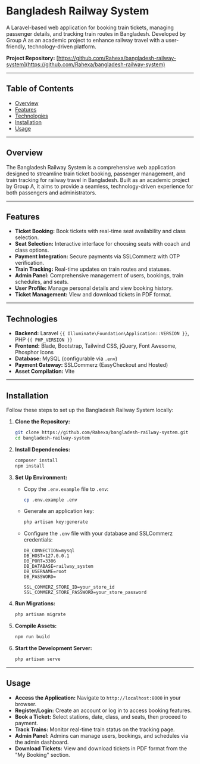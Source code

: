 # Bangladesh Railway System

A Laravel-based web application for booking train tickets, managing passenger details, and tracking train routes in Bangladesh. Developed by Group A as an academic project to enhance railway travel with a user-friendly, technology-driven platform.

**Project Repository:** [https://github.com/Rahexa/bangladesh-railway-system](https://github.com/Rahexa/bangladesh-railway-system)

---

## Table of Contents

- [Overview](#overview)
- [Features](#features)
- [Technologies](#technologies)
- [Installation](#installation)
- [Usage](#usage)

---

## Overview

The Bangladesh Railway System is a comprehensive web application designed to streamline train ticket booking, passenger management, and train tracking for railway travel in Bangladesh. Built as an academic project by Group A, it aims to provide a seamless, technology-driven experience for both passengers and administrators.

---

## Features

- **Ticket Booking:** Book tickets with real-time seat availability and class selection.
- **Seat Selection:** Interactive interface for choosing seats with coach and class options.
- **Payment Integration:** Secure payments via SSLCommerz with OTP verification.
- **Train Tracking:** Real-time updates on train routes and statuses.
- **Admin Panel:** Comprehensive management of users, bookings, train schedules, and seats.
- **User Profile:** Manage personal details and view booking history.
- **Ticket Management:** View and download tickets in PDF format.

---

## Technologies

- **Backend:** Laravel `{{ Illuminate\Foundation\Application::VERSION }}`, PHP `{{ PHP_VERSION }}`
- **Frontend:** Blade, Bootstrap, Tailwind CSS, jQuery, Font Awesome, Phosphor Icons
- **Database:** MySQL (configurable via `.env`)
- **Payment Gateway:** SSLCommerz (EasyCheckout and Hosted)
- **Asset Compilation:** Vite

---

## Installation

Follow these steps to set up the Bangladesh Railway System locally:

1. **Clone the Repository:**

    ```bash
    git clone https://github.com/Rahexa/bangladesh-railway-system.git
    cd bangladesh-railway-system
    ```

2. **Install Dependencies:**

    ```bash
    composer install
    npm install
    ```

3. **Set Up Environment:**

    - Copy the `.env.example` file to `.env`:

      ```bash
      cp .env.example .env
      ```

    - Generate an application key:

      ```bash
      php artisan key:generate
      ```

    - Configure the `.env` file with your database and SSLCommerz credentials:

      ```
      DB_CONNECTION=mysql
      DB_HOST=127.0.0.1
      DB_PORT=3306
      DB_DATABASE=railway_system
      DB_USERNAME=root
      DB_PASSWORD=

      SSL_COMMERZ_STORE_ID=your_store_id
      SSL_COMMERZ_STORE_PASSWORD=your_store_password
      ```

4. **Run Migrations:**

    ```bash
    php artisan migrate
    ```

5. **Compile Assets:**

    ```bash
    npm run build
    ```

6. **Start the Development Server:**

    ```bash
    php artisan serve
    ```

---

## Usage

- **Access the Application:** Navigate to `http://localhost:8000` in your browser.
- **Register/Login:** Create an account or log in to access booking features.
- **Book a Ticket:** Select stations, date, class, and seats, then proceed to payment.
- **Track Trains:** Monitor real-time train status on the tracking page.
- **Admin Panel:** Admins can manage users, bookings, and schedules via the admin dashboard.
- **Download Tickets:** View and download tickets in PDF format from the "My Booking" section.

